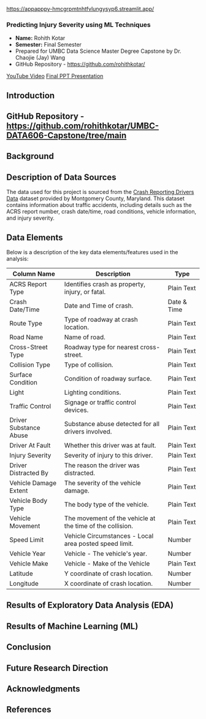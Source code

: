 https://appapppy-hmcgrpmtnhtfvlungysyp6.streamlit.app/

### Predicting Injury Severity using ML Techniques

- **Name:** Rohith Kotar
- **Semester:** Final Semester
- Prepared for UMBC Data Science Master Degree Capstone by Dr. Chaojie (Jay) Wang
- GitHub Repository - https://github.com/rohithkotar/

[ YouTube Video]()
[Final PPT Presentation](https://github.com/rohithkotar/UMBC-DATA606-Capstone/blob/main/docs/Rohith_Kotar_606.pptx)

## Introduction


## GitHub Repository - https://github.com/rohithkotar/UMBC-DATA606-Capstone/tree/main


## Background


## Description of Data Sources

The data used for this project is sourced from the [Crash Reporting Drivers Data](https://data.montgomerycountymd.gov/Public-Safety/Crash-Reporting-Drivers-Data/mmzv-x632/about_data) dataset provided by Montgomery County, Maryland. This dataset contains information about traffic accidents, including details such as the ACRS report number, crash date/time, road conditions, vehicle information, and injury severity.

## Data Elements

Below is a description of the key data elements/features used in the analysis:

| Column Name | Description | Type |
|-------------|-------------|------|
| ACRS Report Type | Identifies crash as property, injury, or fatal. | Plain Text |
| Crash Date/Time | Date and Time of crash. | Date & Time |
| Route Type | Type of roadway at crash location. | Plain Text |
| Road Name | Name of road. | Plain Text |
| Cross-Street Type | Roadway type for nearest cross-street. | Plain Text |
| Collision Type | Type of collision. | Plain Text |
| Surface Condition | Condition of roadway surface. | Plain Text |
| Light | Lighting conditions. | Plain Text |
| Traffic Control | Signage or traffic control devices. | Plain Text |
| Driver Substance Abuse | Substance abuse detected for all drivers involved. | Plain Text |
| Driver At Fault | Whether this driver was at fault. | Plain Text |
| Injury Severity | Severity of injury to this driver. | Plain Text |
| Driver Distracted By | The reason the driver was distracted. | Plain Text |
| Vehicle Damage Extent | The severity of the vehicle damage. | Plain Text |
| Vehicle Body Type | The body type of the vehicle. | Plain Text |
| Vehicle Movement | The movement of the vehicle at the time of the collision. | Plain Text |
| Speed Limit | Vehicle Circumstances - Local area posted speed limit. | Number |
| Vehicle Year | Vehicle - The vehicle's year. | Number |
| Vehicle Make | Vehicle - Make of the Vehicle | Plain Text |
| Latitude | Y coordinate of crash location. | Number |
| Longitude | X coordinate of crash location. | Number |



## Results of Exploratory Data Analysis (EDA)


## Results of Machine Learning (ML)


## Conclusion


## Future Research Direction


## Acknowledgments


## References

